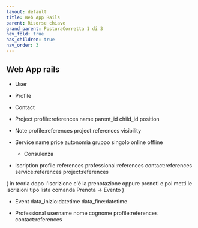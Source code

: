 ```yaml
---
layout: default
title: Web App Rails
parent: Risorse chiave 
grand_parent: PosturaCorretta 1 di 3
nav_fold: true
has_children: true
nav_order: 3
---
```


##  Web App rails


- User 
- Profile
- Contact 

- Project profile:references name parent_id child_id position 

- Note profile:references project:references visibility
- Service name price autonomia gruppo singolo online offline
    - Consulenza

- Iscription profile:references professional:references contact:references service:references project:references 

( in teoria dopo l'iscrizione c'è la prenotazione oppure prenoti e poi metti le iscrizioni tipo lista comanda 
Prenota -> Evento
)
- Event data_inizio:datetime data_fine:datetime 

- Professional username nome cognome profile:references contact:references
